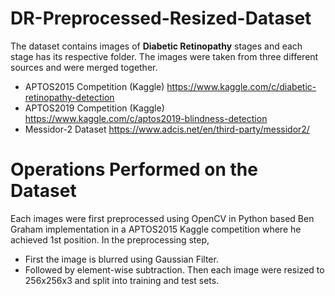 # DR-Preprocessed-Resized-Dataset
The dataset contains images of **Diabetic Retinopathy** stages and each stage has its respective folder.
The images were taken from three different sources and were merged together.
* APTOS2015 Competition (Kaggle) https://www.kaggle.com/c/diabetic-retinopathy-detection
* APTOS2019 Competition (Kaggle) https://www.kaggle.com/c/aptos2019-blindness-detection
* Messidor-2 Dataset https://www.adcis.net/en/third-party/messidor2/

# Operations Performed on the Dataset
Each images were first preprocessed using OpenCV in Python based Ben Graham implementation in a APTOS2015 Kaggle competition where he achieved 1st position.
In the preprocessing step,
* First the image is blurred using Gaussian Filter.
* Followed by element-wise subtraction.
Then each image were resized to 256x256x3 and split into training and test sets.

